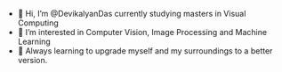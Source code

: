 - 👋 Hi, I’m @DevikalyanDas currently studying masters in Visual Computing
- 👀 I’m interested in Computer Vision, Image Processing and Machine Learning
- 🌱 Always learning to upgrade myself and my surroundings to a better version.


<!---
DevikalyanDas/DevikalyanDas is a ✨ special ✨ repository because its `README.md` (this file) appears on your GitHub profile.
You can click the Preview link to take a look at your changes.
--->
